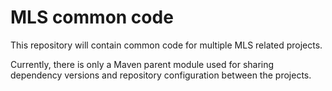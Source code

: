 # MLS common code

This repository will contain common code for multiple MLS related projects.

Currently, there is only a Maven parent module used for sharing dependency versions and repository configuration between the projects.
